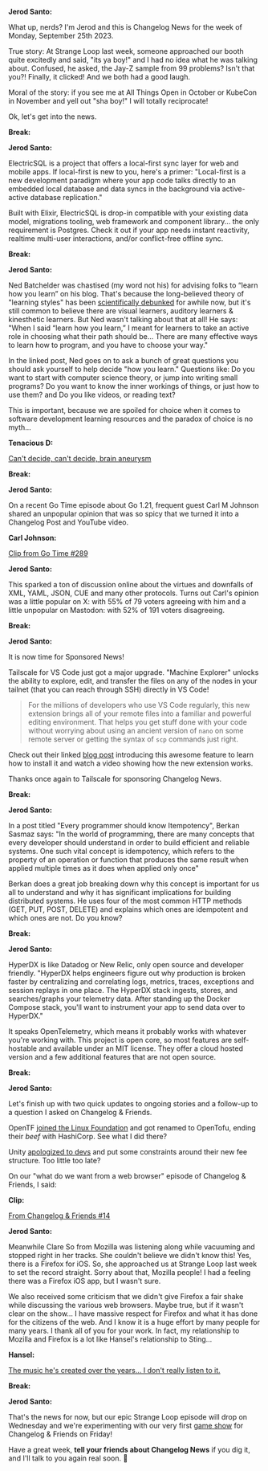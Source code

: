 **Jerod Santo:**

What up, nerds? I'm Jerod and this is Changelog News for the week of Monday, September 25th 2023.

True story: At Strange Loop last week, someone approached our booth quite excitedly and said, "its ya boy!" and I had no idea what he was talking about. Confused, he asked, the Jay-Z sample from 99 problems? Isn't that you?! Finally, it clicked! And we both had a good laugh.

Moral of the story: if you see me at All Things Open in October or KubeCon in November and yell out "sha boy!" I will totally reciprocate!

Ok, let's get into the news.

**Break:**

**Jerod Santo:**

ElectricSQL is a project that offers a local-first sync layer for web and mobile apps. If local-first is new to you, here's a primer: "Local-first is a new development paradigm where your app code talks directly to an embedded local database and data syncs in the background via active-active database replication."

Built with Elixir, ElectricSQL is drop-in compatible with your existing data model, migrations tooling, web framework and component library... the only requirement is Postgres. Check it out if your app needs instant reactivity, realtime multi-user interactions, and/or conflict-free offline sync.

**Break:**

**Jerod Santo:**

Ned Batchelder was chastised (my word not his) for advising folks to “learn how you learn” on his blog. That's because the long-believed theory of "learning styles" has been [scientifically debunked](https://www.educationnext.org/stubborn-myth-learning-styles-state-teacher-license-prep-materials-debunked-theory/) for awhile now, but it's still common to believe there are visual learners, auditory learners & kinesthetic learners. But Ned wasn't talking about that at all! He says: "When I said “learn how you learn,” I meant for learners to take an active role in choosing what their path should be... There are many effective ways to learn how to program, and you have to choose your way."

In the linked post, Ned goes on to ask a bunch of great questions you should ask yourself to help decide "how you learn." Questions like: Do you want to start with computer science theory, or jump into writing small programs? Do you want to know the inner workings of things, or just how to use them? and Do you like videos, or reading text?

This is important, because we are spoiled for choice when it comes to software development learning resources and the paradox of choice is no myth...

**Tenacious D:**

[Can't decide, can't decide, brain aneurysm](https://www.youtube.com/watch?v=L25NgHpsMsA)

**Break:**

**Jerod Santo:**

On a recent Go Time episode about Go 1.21, frequent guest Carl M Johnson shared an unpopular opinion that was so spicy that we turned it into a Changelog Post and YouTube video.

**Carl Johnson:**

[Clip from Go Time #289](https://youtu.be/jc2jzDzW0g4)

**Jerod Santo:**

This sparked a ton of discussion online about the virtues and downfalls of XML, YAML, JSON, CUE and many other protocols. Turns out Carl's opinion was a little popular on X: with 55% of 79 voters agreeing with him and a little unpopular on Mastodon: with 52% of 191 voters disagreeing.

**Break:**

**Jerod Santo:**

It is now time for Sponsored News!

Tailscale for VS Code just got a major upgrade. "Machine Explorer" unlocks the ability to explore, edit, and transfer the files on any of the nodes in your tailnet (that you can reach through SSH) directly in VS Code!

> For the millions of developers who use VS Code regularly, this new extension brings all of your remote files into a familiar and powerful editing environment. That helps you get stuff done with your code without worrying about using an ancient version of `nano` on some remote server or getting the syntax of `scp` commands just right.

Check out their linked [blog post](https://tailscale.com/blog/machine-explorer-vscode-extension/?utm_campaign=changelog&utm_medium=podcast&utm_source=sponsorship&utm_term=changelog) introducing this awesome feature to learn how to install it and watch a video showing how the new extension works.

Thanks once again to Tailscale for sponsoring Changelog News.

**Break:**

**Jerod Santo:**

In a post titled "Every programmer should know Itempotency", Berkan Sasmaz says: "In the world of programming, there are many concepts that every developer should understand in order to build efficient and reliable systems. One such vital concept is idempotency, which refers to the property of an operation or function that produces the same result when applied multiple times as it does when applied only once"

Berkan does a great job breaking down why this concept is important for us all to understand and why it has significant implications for building distributed systems. He uses four of the most common HTTP methods (GET, PUT, POST, DELETE) and explains which ones are idempotent and which ones are not. Do you know?

**Break:**

**Jerod Santo:**

HyperDX is like Datadog or New Relic, only open source and developer friendly. "HyperDX helps engineers figure out why production is broken faster by centralizing and correlating logs, metrics, traces, exceptions and session replays in one place. The HyperDX stack ingests, stores, and searches/graphs your telemetry data. After standing up the Docker Compose stack, you'll want to instrument your app to send data over to HyperDX."

It speaks OpenTelemetry, which means it probably works with whatever you're working with. This project is open core, so most features are self-hostable and available under an MIT license. They offer a cloud hosted version and a few additional features that are not open source.

**Break:**

**Jerod Santo:**

Let's finish up with two quick updates to ongoing stories and a follow-up to a question I asked on Changelog & Friends.

OpenTF [joined the Linux Foundation](https://www.linuxfoundation.org/press/announcing-opentofu) and got renamed to OpenTofu, ending their _beef_ with HashiCorp. See what I did there?

Unity [apologized to devs](https://www.gamedeveloper.com/business/unity-apologizes-to-devs-reveals-updated-runtime-fee-policy) and put some constraints around their new fee structure. Too little too late?

On our "what do we want from a web browser" episode of Changelog & Friends, I said:

**Clip:**

[From Changelog & Friends #14](https://changelog.com/friends/14)

**Jerod Santo:**

Meanwhile Clare So from Mozilla was listening along while vacuuming and stopped right in her tracks. She couldn't believe we didn't know this! Yes, there is a Firefox for iOS. So, she approached us at Strange Loop last week to set the record straight. Sorry about that, Mozilla people! I had a feeling there was a Firefox iOS app, but I wasn't sure.

We also received some criticism that we didn't give Firefox a fair shake while discussing the various web browsers. Maybe true, but if it wasn't clear on the show... I have massive respect for Firefox and what it has done for the citizens of the web. And I know it is a huge effort by many people for many years. I thank all of you for your work. In fact, my relationship to Mozilla and Firefox is a lot like Hansel's relationship to Sting...

**Hansel:**

[The music he's created over the years... I don't really listen to it.](https://www.youtube.com/watch?v=wWjJVriFL_o)

**Break:**

**Jerod Santo:**

That's the news for now, but our epic Strange Loop episode will drop on Wednesday and we're experimenting with our very first [game show](https://changelog.com/topic/games) for Changelog & Friends on Friday!

Have a great week, **tell your friends about Changelog News** if you dig it, and I'll talk to you again real soon. 💚
